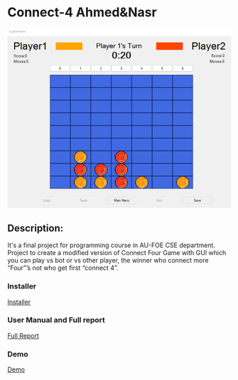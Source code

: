# Connect-4 Ahmed&Nasr

![Game Cover](/Cover.png)

## Description:
  It's a final project for programming course in AU-FOE CSE department.
  Project to create a modified version of Connect Four Game with GUI which you can play vs bot or vs other player,
  the winner who connect more “Four”’s not who get first “connect 4”.

### Installer
[Installer](https://www.mediafire.com/file/8kvlvloahnpynej/Installer.7z/file)
### User Manual and Full report
[Full Report](https://drive.google.com/file/d/1mhBNAk8Kd3cFmLKH6UTOtRDDrsJnUlSo/view?usp=sharing)

### Demo
[Demo](https://drive.google.com/file/d/1SvrHM0x5D44F-RGDpRrrkhwnO15R7cb6/view?usp=sharing)
